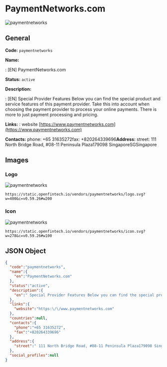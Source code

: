 
# PaymentNetworks.com 
![paymentnetworks](https://static.openfintech.io/vendors/paymentnetworks/logo.svg?w=400&c=v0.59.26#w200)  

## General 
 
**Code:** `paymentnetworks` 
 
**Name:** 
 
:	[EN] PaymentNetworks.com 
 
**Status:** `active` 
 
**Description:** 
 
: [EN]  Special Provider Features Below you can find the special product and service features of this payment provider. Take this into account when choosing the payment provider to process your online payments. There is more to just payment processing and pricing.  
 
**Links:** 
: website [https://www.paymentnetworks.com](https://www.paymentnetworks.com) 
 
**Contacts:** 
phone: +65 31635272fax: +820264339696**Address:** 
street:  111 North Bridge Road, #08-11 Peninsula Plaza179098 SingaporeSGSingapore  

## Images 

### Logo 
 
![paymentnetworks](https://static.openfintech.io/vendors/paymentnetworks/logo.svg?w=400&c=v0.59.26#w200)  

```
https://static.openfintech.io/vendors/paymentnetworks/logo.svg?w=400&c=v0.59.26#w200
```  

### Icon 
 
![paymentnetworks](https://static.openfintech.io/vendors/paymentnetworks/icon.svg?w=278&c=v0.59.26#w100)  

```
https://static.openfintech.io/vendors/paymentnetworks/icon.svg?w=278&c=v0.59.26#w100
```  

## JSON Object 

```json
{
  "code":"paymentnetworks",
  "name":{
    "en":"PaymentNetworks.com"
  },
  "status":"active",
  "description":{
    "en":" Special Provider Features Below you can find the special product and service\u00a0features of this payment provider. Take this into account when choosing the payment provider to process your online payments. There is more to just payment processing and pricing. "
  },
  "links":{
    "website":"https:\/\/www.paymentnetworks.com"
  },
  "countries":null,
  "contacts":{
    "phone":"+65 31635272",
    "fax":"+820264339696"
  },
  "address":{
    "street":" 111 North Bridge Road, #08-11 Peninsula Plaza179098 SingaporeSGSingapore "
  },
  "social_profiles":null
}
```  
